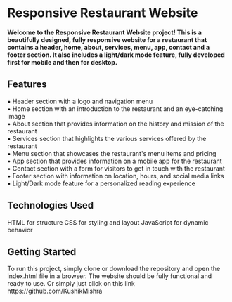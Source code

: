 <h1>Responsive Restaurant Website</h1>
<b>Welcome to the Responsive Restaurant Website project! This is a beautifully designed, fully responsive website for a restaurant that contains a header, home, about, services, menu, app, contact and a footer section. It also includes a light/dark mode feature, fully developed first for mobile and then for desktop.</b>

<h2>Features</h2>
• Header section with a logo and navigation menu <br>
• Home section with an introduction to the restaurant and an eye-catching image<br>
• About section that provides information on the history and mission of the restaurant<br>
• Services section that highlights the various services offered by the restaurant<br>
• Menu section that showcases the restaurant's menu items and pricing<br>
• App section that provides information on a mobile app for the restaurant<br>
• Contact section with a form for visitors to get in touch with the restaurant<br>
• Footer section with information on location, hours, and social media links<br>
• Light/Dark mode feature for a personalized reading experience<br>
<h2>Technologies Used</h2>
HTML for structure
CSS for styling and layout
JavaScript for dynamic behavior
<h2>Getting Started</h2>
To run this project, simply clone or download the repository and open the index.html file in a browser. The website should be fully functional and ready to use.
Or simply just click on this link https://github.com/KushikMishra
